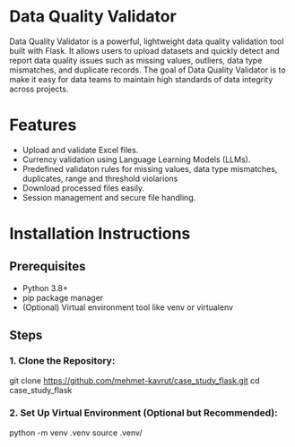 # Data Quality Validator

Data Quality Validator is a powerful, lightweight data quality validation tool built with Flask. It allows users to upload datasets and quickly detect and report data quality issues such as missing values, outliers, data type mismatches, and duplicate records.
The goal of Data Quality Validator is to make it easy for data teams to maintain high standards of data integrity across projects.

# Features
- Upload and validate Excel files.
- Currency validation using Language Learning Models (LLMs).
- Predefined validaton rules for missing values, data type mismatches, duplicates, range and threshold violarions 
- Download processed files easily.
- Session management and secure file handling.

# Installation Instructions
## Prerequisites
- Python 3.8+
- pip package manager
- (Optional) Virtual environment tool like venv or virtualenv

## Steps
### 1. Clone the Repository:
git clone https://github.com/mehmet-kavrut/case_study_flask.git
cd case_study_flask

### 2. Set Up Virtual Environment (Optional but Recommended):
python -m venv .venv
source .venv/


